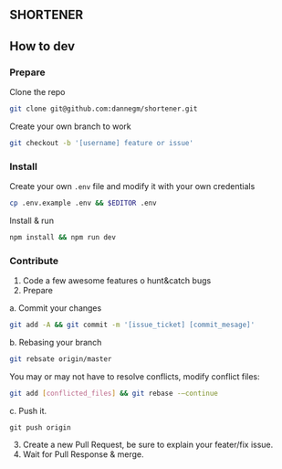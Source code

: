 SHORTENER
---

## How to dev

### Prepare

Clone the repo
```bash
git clone git@github.com:dannegm/shortener.git
```

Create your own branch to work
```bash
git checkout -b '[username] feature or issue'
```

### Install

Create your own `.env` file and modify it with your own credentials
```bash
cp .env.example .env && $EDITOR .env
```
Install & run
```bash
npm install && npm run dev
```

### Contribute

1. Code a few awesome features o hunt&catch bugs
2. Prepare

a. Commit your changes
```bash
git add -A && git commit -m '[issue_ticket] [commit_mesage]'
```

b. Rebasing your branch
```bash
git rebsate origin/master
```

You may or may not have to resolve conflicts, modify conflict files:

```bash
git add [conflicted_files] && git rebase -—continue
```

c. Push it.
```
git push origin
```

3. Create a new Pull Request, be sure to explain your feater/fix issue.
4. Wait for Pull Response & merge.